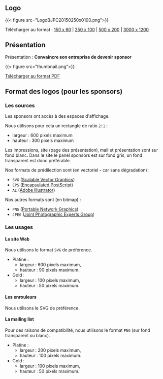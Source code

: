 ## Logo

{{< figure src="LogoBJPC20150250x0100.png">}}

Télécharger au format :
[150 x 60](LogoBJPC20150150x0060.png) | 
[250 x 100](LogoBJPC20150250x0100.png) | 
[500 x 200](LogoBJPC20150500x0200.png) | 
[3000 x 1200](LogoBJPC20153000x1200.png)

## Présentation

Présentation : **Convaincre son entreprise de devenir sponsor**

{{< figure src="thumbnail.png">}}

[Télécharger au format PDF](https://www.parisjug.org/xwiki/wiki/oldversion/download/Main/MarketingMaterial/ParisJUG_Plaquette_Sponsors_2023.pdf)

## Format des logos (pour les sponsors)

### Les sources

Les sponsors ont accès à des espaces d'affichage.

Nous utilisons pour cela un rectangle de ratio `2:1` :

* largeur : 600 pixels maximum
* hauteur : 300 pixels maximum

Les impressions, site (page des présentation), mail et présentation sont sur fond blanc.
Dans le site le panel sponsors est sur fond gris, un fond transparent est donc préférable.

Nos formats de prédilection sont (en vectoriel - car sans dégradation) :

* `SVG` ([Scalable Vector Graphics](https://fr.wikipedia.org/wiki/Scalable_Vector_Graphics))
* `EPS` ([Encapsulated PostScript](https://fr.wikipedia.org/wiki/Encapsulated_PostScript))
* `AI` ([Adobe Illustrator](https://fr.wikipedia.org/wiki/Adobe_Illustrator))

Nos autres formats sont (en bitmap) :

* `PNG` ([Portable Network Graphics](https://fr.wikipedia.org/wiki/Portable_Network_Graphics))
* `JPEG` ([Joint Photographic Experts Group](https://fr.wikipedia.org/wiki/JPEG))

### Les usages

#### Le site Web

Nous utilisons le format `SVG` de préférence.

* Platine :
  *  largeur : 600 pixels maximum,
  *  hauteur : 90 pixels maximum.
* Gold :
  *  largeur : 100 pixels maximum,
  *  hauteur : 50 pixels maximum.

#### Les enrouleurs

Nous utilisons le SVG de préférence.

#### La mailing list

Pour des raisons de compatibilité, nous utilisons le format `PNG` (sur fond transparent ou blanc).

* Platine :
  * largeur : 200 pixels maximum,
  * hauteur : 100 pixels maximum.
* Gold :
  * largeur : 100 pixels maximum,
  * hauteur : 50 pixels maximum.
